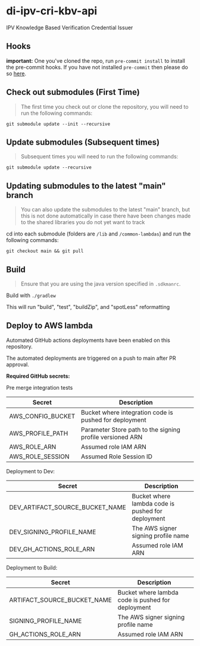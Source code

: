 # di-ipv-cri-kbv-api
IPV Knowledge Based Verification Credential Issuer

## Hooks

**important:** One you've cloned the repo, run `pre-commit install` to install the pre-commit hooks.
If you have not installed `pre-commit` then please do so [here](https://pre-commit.com/).

## Check out submodules (First Time)
> The first time you check out or clone the repository, you will need to run the following commands:

`git submodule update --init --recursive`

## Update submodules (Subsequent times)
> Subsequent times you will need to run the following commands:

`git submodule update --recursive`

## Updating submodules to the latest "main" branch
> You can also update the submodules to the latest "main" branch, but this is not done automatically
> in case there have been changes made to the shared libraries you do not yet want to track

cd into each submodule (folders are `/lib` and `/common-lambdas`) and run the following commands:

`git checkout main && git pull`

## Build

> Ensure that you are using the java version specified in `.sdkmanrc`.

Build with `./gradlew`

This will run "build", "test", "buildZip", and "spotLess" reformatting

## Deploy to AWS lambda

Automated GitHub actions deployments have been enabled on this repository.

The automated deployments are triggered on a push to main after PR approval.

**Required GitHub secrets:**

Pre merge integration tests

| Secret            | Description                                                     |
|-------------------|-----------------------------------------------------------------|
| AWS_CONFIG_BUCKET | Bucket where integration code is pushed for deployment          |
| AWS_PROFILE_PATH  | Parameter Store path to the signing profile versioned ARN       |
| AWS_ROLE_ARN      | Assumed role IAM ARN                                            |
| AWS_ROLE_SESSION  | Assumed Role Session ID                                         |

Deployment to Dev:

| Secret                          | Description                                       |
|---------------------------------|---------------------------------------------------|
| DEV_ARTIFACT_SOURCE_BUCKET_NAME | Bucket where lambda code is pushed for deployment |
| DEV_SIGNING_PROFILE_NAME        | The AWS signer signing profile name               |
| DEV_GH_ACTIONS_ROLE_ARN         | Assumed role IAM ARN                              |                       |

Deployment to Build:

| Secret                      | Description                                           |
|-----------------------------|-------------------------------------------------------|
| ARTIFACT_SOURCE_BUCKET_NAME | Bucket where lambda code is pushed for deployment     |
| SIGNING_PROFILE_NAME        | The AWS signer signing profile name                   |
| GH_ACTIONS_ROLE_ARN         | Assumed role IAM ARN                                  |

